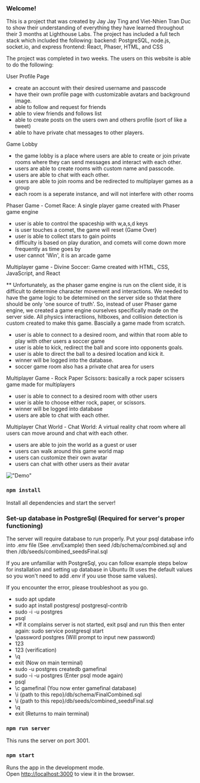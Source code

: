 ### Welcome!

This is a project that was created by Jay Jay Ting and Viet-Nhien Tran Duc to show their understanding of everything they have learned throughout their 3 months at Lighthouse Labs. The project has included a full tech stack which included the following:
backend: PostgreSQL, node.js, socket.io, and express
frontend: React, Phaser, HTML, and CSS

The project was completed in two weeks. The users on this website is able to do the following:

User Profile Page

- create an account with their desired username and passcode
- have their own profile page with customizable avatars and background image.
- able to follow and request for friends
- able to view friends and follows list
- able to create posts on the users own and others profile (sort of like a tweet)
- able to have private chat messages to other players.

Game Lobby

- the game lobby is a place where users are able to create or join private rooms where they can send messages and interact with each other.
- users are able to create rooms with custom name and passcode.
- users are able to chat with each other.
- users are able to join rooms and be redirected to multiplayer games as a group
- each room is a seperate instance, and will not interfere with other rooms

Phaser Game - Comet Race: A single player game created with Phaser game engine

- user is able to control the spaceship with w,a,s,d keys
- is user touches a comet, the game will reset (Game Over)
- user is able to collect stars to gain points
- difficulty is based on play duration, and comets will come down more frequently as time goes by
- user cannot 'Win', it is an arcade game

Multiplayer game - Divine Soccer: Game created with HTML, CSS, JavaScript, and React

\*\* Unfortunately, as the phaser game engine is run on the client side, it is difficult to determine character movement and interactions. We needed to have the game logic to be determined on the server side so thdat there should be only 'one source of truth'. So, instead of user Phaser game engine, we created a game engine ourselves specifically made on the server side. All physics interactiions, hitboxes, and collision detection is custom created to make this game. Bascially a game made from scratch.

- user is able to connect to a desired room, and within that room able to play with other users a soccer game
- user is able to kick, redirect the ball and score into opponents goals.
- user is able to direct the ball to a desired location and kick it.
- winner will be logged into the database.
- soccer game room also has a private chat area for users

Multiplayer Game - Rock Paper Scissors: basically a rock paper scissers game made for multiplayers

- user is able to connect to a desired room with other users
- user is able to choose either rock, paper, or scissors.
- winner will be logged into database
- users are able to chat with each other.

Multiplayer Chat World - Chat World: A virtual reality chat room where all users can move around and chat with each other.

- users are able to join the world as a guest or user
- users can walk around this game world map
- users can customize their own avatar
- users can chat with other users as their avatar

!["Demo"](https://github.com/vtranduc/real-time-react-networking-games/blob/master/public/assets/about/Showcase.gif)

### `npm install`

Install all dependencies and start the server!

### Set-up database in PostgreSql (Required for server's proper functioning)

The server will require database to run properly. Put your psql database info into .env file (See .envExample) then seed /db/schema/combined.sql and then /db/seeds/combined_seedsFinal.sql

If you are unfamiliar with PostgreSql, you can follow example steps below for installation and setting up database in Ubuntu (It uses the default values so you won't need to add .env if you use those same values).

If you encounter the error, please troubleshoot as you go.

- sudo apt update
- sudo apt install postgresql postgresql-contrib
- sudo -i -u postgres
- psql
- \*If it complains server is not started, exit psql and run this then enter again: sudo service postgresql start
- \password postgres (Will prompt to input new password)
- 123
- 123 (verification)
- \q
- exit (Now on main terminal)
- sudo -u postgres createdb gamefinal
- sudo -i -u postgres (Enter psql mode again)
- psql
- \c gamefinal (You now enter gamefinal database)
- \i {path to this repo}/db/schema/FinalCombined.sql
- \i {path to this repo}/db/seeds/combined_seedsFinal.sql
- \q
- exit (Returns to main terminal)

### `npm run server`

This runs the server on port 3001.

### `npm start`

Runs the app in the development mode.<br>
Open [http://localhost:3000](http://localhost:3000) to view it in the browser.
